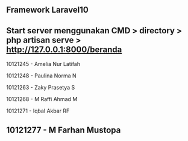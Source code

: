Framework Laravel10
-------------------------------------------------------------------------------------------------------------------------
Start server menggunakan CMD > directory > php artisan serve > http://127.0.0.1:8000/beranda
-------------------------------------------------------------------------------------------------------------------------
10121245 - Amelia Nur Latifah

10121248 - Paulina Norma N

10121263 - Zaky Prasetya S

10121268 - M Raffi Ahmad M

10121271 - Iqbal Akbar RF

10121277 - M Farhan Mustopa
-------------------------------------------------------------------------------------------------------------------------
